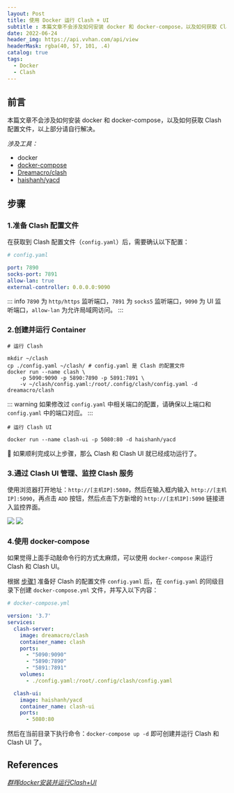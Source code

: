 ```yaml
---
layout: Post
title: 使用 Docker 运行 Clash + UI
subtitle : 本篇文章不会涉及如何安装 docker 和 docker-compose，以及如何获取 Clash 配置文件，以上部分请自行解决
date: 2022-06-24
header_img: https://api.vvhan.com/api/view
headerMask: rgba(40, 57, 101, .4)
catalog: true
tags:
  - Docker
  - Clash
---
```


## 前言

本篇文章不会涉及如何安装 docker 和 docker-compose，以及如何获取 Clash 配置文件，以上部分请自行解决。

_涉及工具：_
* docker
* [docker-compose](https://github.com/docker/compose)
* [Dreamacro/clash](https://github.com/Dreamacro/clash/wiki)
* [haishanh/yacd](https://github.com/haishanh/yacd)

## 步骤

### 1.准备 Clash 配置文件

在获取到 Clash 配置文件（`config.yaml`）后，需要确认以下配置：
```yml
# config.yaml

port: 7890
socks-port: 7891
allow-lan: true
external-controller: 0.0.0.0:9090
```
::: info
`7890` 为 `http/https` 监听端口，`7891` 为 `socks5` 监听端口，`9090` 为 UI 监听端口，`allow-lan` 为允许局域网访问。
:::

### 2.创建并运行 Container

```shell
# 运行 Clash

mkdir ~/clash
cp ./config.yaml ~/clash/ # config.yaml 是 Clash 的配置文件
docker run --name clash \
    -p 5090:9090 -p 5890:7890 -p 5891:7891 \
    -v ~/clash/config.yaml:/root/.config/clash/config.yaml -d dreamacro/clash
```

::: warning
如果修改过 `config.yaml` 中相关端口的配置，请确保以上端口和 `config.yaml` 中的端口对应。
:::


```shell
# 运行 Clash UI

docker run --name clash-ui -p 5080:80 -d haishanh/yacd
```

🚀 如果顺利完成以上步骤，那么 Clash 和 Clash UI 就已经成功运行了。

### 3.通过 Clash UI 管理、监控 Clash 服务

使用浏览器打开地址：`http://[主机IP]:5080`，然后在输入框内输入 `http://[主机IP]:5090`，再点击 `ADD` 按钮，然后点击下方新增的 `http://[主机IP]:5090` 链接进入监控界面。

![](/img/in-post/2022-06-24/clash-ui.png)
![](/img/in-post/2022-06-24/clash-dashboard.png)

### 4.使用 docker-compose

如果觉得上面手动敲命令行的方式太麻烦，可以使用 `docker-compose` 来运行 Clash 和 Clash UI。

根据 [步骤1](#_1-准备-clash-配置文件) 准备好 Clash 的配置文件 `config.yaml` 后，在 `config.yaml` 的同级目录下创建 `docker-compose.yml` 文件，并写入以下内容：
```yml
# docker-compose.yml

version: '3.7'
services:
  clash-server:
    image: dreamacro/clash
    container_name: clash
    ports:
      - "5090:9090"
      - "5890:7890"
      - "5891:7891"
    volumes:
      - ./config.yaml:/root/.config/clash/config.yaml

  clash-ui:
    image: haishanh/yacd
    container_name: clash-ui
    ports:
      - 5080:80
```
然后在当前目录下执行命令：`docker-compose up -d` 即可创建并运行 Clash 和 Clash UI 了。

## References
[_群晖docker安装并运行Clash+UI_](https://roov.org/2020/07/docker-clash-ui/)
